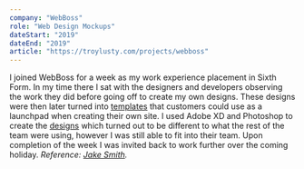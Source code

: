 ```yaml
---
company: "WebBoss"
role: "Web Design Mockups"
dateStart: "2019"
dateEnd: "2019"
article: "https://troylusty.com/projects/webboss"
---
```


I joined WebBoss for a week as my work experience placement in Sixth Form. In my
time there I sat with the designers and developers observing the work they did
before going off to create my own designs. These designs were then later turned
into [templates](https://webboss.uk/ryman) that customers could use as a
launchpad when creating their own site. I used Adobe XD and Photoshop to create
the [designs](/projects/webboss) which turned out to be different to what the
rest of the team were using, however I was still able to fit into their team.
Upon completion of the week I was invited back to work further over the coming
holiday. _Reference: [Jake Smith](tel:01803467678)._
